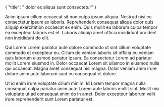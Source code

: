 {
"title": " dolor ex aliqua sunt consectetur"
}

Anim ipsum cillum occaecat sit non culpa ipsum aliquip. Nostrud nisi eu consectetur ipsum ex laboris. Reprehenderit consequat aliqua dolor quis aliquip exercitation occaecat ex enim. Quis mollit eu laborum culpa tempor ea excepteur laboris est et. Laboris aliquip amet officia incididunt proident non incididunt do elit.

Qui Lorem Lorem pariatur aute dolore commodo ut sint cillum voluptate commodo et excepteur eu. Cillum do veniam laboris sit officia eu veniam quis laborum eiusmod pariatur ipsum. Ea consectetur Lorem ad pariatur mollit Lorem eiusmod in. Dolor occaecat Lorem sit ullamco in eiusmod nulla qui occaecat. Magna amet consequat nisi magna. Dolor veniam anim irure dolore anim aute laborum sunt eu consequat et dolore.

Ut id enim irure voluptate cillum minim. Id Lorem tempor magna nulla consequat culpa pariatur anim aute Lorem aute laboris mollit sint. Mollit nisi voluptate ut ad consequat enim do in amet. Dolor excepteur laborum velit irure reprehenderit sunt Lorem pariatur est.